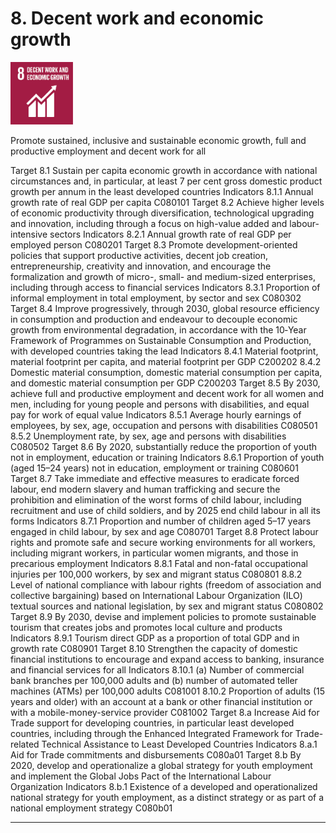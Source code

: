 # 8. Decent work and economic growth

<img src=../images/sdg-icons/E_SDG_Icons-08.jpg width=100 >

Promote sustained, inclusive and sustainable economic growth, full and productive employment and decent work for all

Target
8.1 Sustain per capita economic growth in accordance with national circumstances and, in particular, at least 7 per cent gross domestic product growth per annum in the least developed countries
Indicators
8.1.1 Annual growth rate of real GDP per capita C080101
Target
8.2 Achieve higher levels of economic productivity through diversification, technological upgrading and innovation, including through a focus on high-value added and labour-intensive sectors
Indicators
8.2.1 Annual growth rate of real GDP per employed person C080201
Target
8.3 Promote development-oriented policies that support productive activities, decent job creation, entrepreneurship, creativity and innovation, and encourage the formalization and growth of micro-, small- and medium-sized enterprises, including through access to financial services
Indicators
8.3.1 Proportion of informal employment in total employment, by sector and sex C080302
Target
8.4 Improve progressively, through 2030, global resource efficiency in consumption and production and endeavour to decouple economic growth from environmental degradation, in accordance with the 10‑Year Framework of Programmes on Sustainable Consumption and Production, with developed countries taking the lead
Indicators
8.4.1 Material footprint, material footprint per capita, and material footprint per GDP C200202
8.4.2 Domestic material consumption, domestic material consumption per capita, and domestic material consumption per GDP C200203
Target
8.5 By 2030, achieve full and productive employment and decent work for all women and men, including for young people and persons with disabilities, and equal pay for work of equal value
Indicators
8.5.1 Average hourly earnings of employees, by sex, age, occupation and persons with disabilities C080501
8.5.2 Unemployment rate, by sex, age and persons with disabilities C080502
Target
8.6 By 2020, substantially reduce the proportion of youth not in employment, education or training
Indicators
8.6.1 Proportion of youth (aged 15–24 years) not in education, employment or training C080601
Target
8.7 Take immediate and effective measures to eradicate forced labour, end modern slavery and human trafficking and secure the prohibition and elimination of the worst forms of child labour, including recruitment and use of child soldiers, and by 2025 end child labour in all its forms
Indicators
8.7.1 Proportion and number of children aged 5–17 years engaged in child labour, by sex and age C080701
Target
8.8 Protect labour rights and promote safe and secure working environments for all workers, including migrant workers, in particular women migrants, and those in precarious employment
Indicators
8.8.1 Fatal and non-fatal occupational injuries per 100,000 workers, by sex and migrant status C080801
8.8.2 Level of national compliance with labour rights (freedom of association and collective bargaining) based on International Labour Organization (ILO) textual sources and national legislation, by sex and migrant status C080802
Target
8.9 By 2030, devise and implement policies to promote sustainable tourism that creates jobs and promotes local culture and products
Indicators
8.9.1 Tourism direct GDP as a proportion of total GDP and in growth rate C080901
Target
8.10 Strengthen the capacity of domestic financial institutions to encourage and expand access to banking, insurance and financial services for all
Indicators
8.10.1 (a) Number of commercial bank branches per 100,000 adults and (b) number of automated teller machines (ATMs) per 100,000 adults C081001
8.10.2 Proportion of adults (15 years and older) with an account at a bank or other financial institution or with a mobile-money-service provider C081002
Target
8.a Increase Aid for Trade support for developing countries, in particular least developed countries, including through the Enhanced Integrated Framework for Trade-related Technical Assistance to Least Developed Countries
Indicators
8.a.1 Aid for Trade commitments and disbursements C080a01
Target
8.b By 2020, develop and operationalize a global strategy for youth employment and implement the Global Jobs Pact of the International Labour Organization
Indicators
8.b.1 Existence of a developed and operationalized national strategy for youth employment, as a distinct strategy or as part of a national employment strategy C080b01

***
